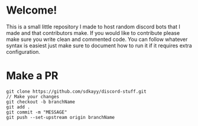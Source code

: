 # Welcome!

This is a small little repository I made to host random discord bots that I made and that contributors make. If you would like to contribute please make sure you write clean and commented code. You can follow whatever syntax is easiest just make sure to document how to run it if it requires extra configuration.

# Make a PR

```
git clone https://github.com/sdkayy/discord-stuff.git
// Make your changes
git checkout -b branchName
git add .
git commit -m "MESSAGE"
git push --set-upstream origin branchName
```
